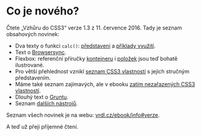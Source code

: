 # Co je nového? 

Čtete „Vzhůru do CSS3“ verze 1.3 z 11. července 2016. Tady je seznam obsahových novinek:

- Dva texty o funkci `calc()`: [představení](css3-calc.md) a [příklady využití](css3-calc.md).
- Text o [Browsersync](browsersync.md).
- Flexbox: referenční příručky [kontejneru](css3-flexbox-kontejner.md) i [položek](css3-flexbox-polozky.md) jsou teď bohatě ilustrované. 
- Pro větší přehlednost vznikl [seznam CSS3 vlastností](css3.md) s jejich stručným představením.
- Máme také seznam zajímavých, ale v ebooku [zatím nezařazených CSS3 vlastností](css3-nezarazene.md).
- Dlouhý text o [Gruntu](grunt.md).
- Seznam [dalších nástrojů](nastroje-atd.md).

Seznam všech novinek je na webu: [vrdl.cz/ebook/info#verze](http://www.vzhurudolu.cz/ebook/info#verze).

A teď už přeji příjemné čtení.


